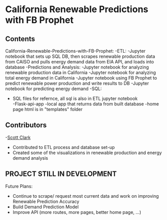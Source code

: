 # California Renewable Predictions with FB Prophet

Contents
-
California-Renewable-Predictions-with-FB-Prophet:
-ETL:
  -Jupyter notebook that sets up SQL DB, then scrapes renewable production data from CAISO and pulls energy demand data from EIA API, and loads into database 
-Predictions and Analysis:
  -Jupyter notebook for analyzing renewable production data in California 
  -Jupyter notebook for analyzing total energy demand in California
  -Jupyter notebook using FB Prophet to predict renewable power production and write results to DB
  -Jupyter notebook for predicting energy demand
-SQL:
  - SQL files for refernce, all sql is also in ETL jupyter notebook  
-Flask-api-app
  -local app that returns data from built database 
  -home page html is in "templates" folder 


Contributors
-
-[Scott Clark](https://github.com/scottinsactown)
  - Contributed to ETL process and database set-up 
  - Created some of the visualizations in renewable production and energy demand analysis 

PROJECT STILL IN DEVELOPMENT
-
Future Plans:
- Continue to scrape/ request most current data and work on improving Renewable Prediction Accuracy
- Build Demand Prediction Model 
- Improve API (more routes, more pages, better home page, ...) 

